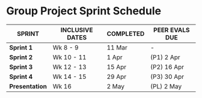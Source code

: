 # Group Project Sprint Schedule

| SPRINT       | INCLUSIVE DATES | COMPLETED | PEER EVALS DUE |
|-------------|----------------|------------|----------------|
| **Sprint 1** | Wk 8 - 9       | 11 Mar     | -              |
| **Sprint 2** | Wk 10 - 11     | 1 Apr      | (P1) 2 Apr     |
| **Sprint 3** | Wk 12 - 13     | 15 Apr     | (P2) 16 Apr    |
| **Sprint 4** | Wk 14 - 15     | 29 Apr     | (P3) 30 Apr    |
| **Presentation** | Wk 16     | 2 May      | (PL) 2 May     |



